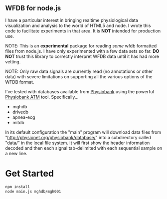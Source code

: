 WFDB for node.js
------------

I have a particular interest in bringing realtime physiological data visualization and analysis to the world of HTML5 and node.  I wrote this code to facilitate experiments in that area.  It is __NOT__ intended for production use.

NOTE: This is an __experimental__ package for reading *some* wfdb formatted files from node.js.  I have only experimented with a few data sets so far.  __DO NOT__ trust this library to correctly interpret WFDB data until it has had more vetting.

NOTE: Only raw data signals are currently read (no annotations or other data) with severe limitations on supporting all the various options of the WFDB format.

I've tested with databases available from [Physiobank](http://physionet.org/physiobank/) using the powerful [Physiobank ATM](http://physionet.org/cgi-bin/atm/ATM) tool.  Specifically...
* mghdb
* drivedb
* apnea-ecg
* mitdb

In its default configuration the "main" program will download data files from "http://physionet.org/physiobank/database/" into a subdirectory called "data/" in the local file system.  It will first show the header information decoded and then each signal tab-delimited with each sequential sample on a new line.

Get Started
=========

``` bash
npm install
node main.js mghdb/mgh001


